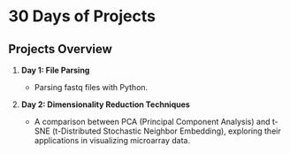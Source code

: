 # 30 Days of Projects

## Projects Overview

1. **Day 1: File Parsing**
    - Parsing fastq files with Python.

2. **Day 2: Dimensionality Reduction Techniques**
   - A comparison between PCA (Principal Component Analysis) and t-SNE (t-Distributed Stochastic Neighbor Embedding), exploring their applications in visualizing microarray data.